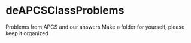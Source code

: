 # deAPCSClassProblems
Problems from APCS and our answers
Make a folder for yourself, please keep it organized